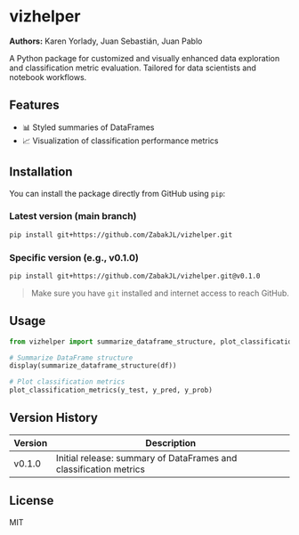 # vizhelper

**Authors:** Karen Yorlady, Juan Sebastián, Juan Pablo

A Python package for customized and visually enhanced data exploration and classification metric evaluation. Tailored for data scientists and notebook workflows.

## Features
- 📊 Styled summaries of DataFrames
- 📈 Visualization of classification performance metrics

## Installation

You can install the package directly from GitHub using `pip`:

### Latest version (main branch)
```bash
pip install git+https://github.com/ZabakJL/vizhelper.git
```

### Specific version (e.g., v0.1.0)
```bash
pip install git+https://github.com/ZabakJL/vizhelper.git@v0.1.0
```

> Make sure you have `git` installed and internet access to reach GitHub.

## Usage

```python
from vizhelper import summarize_dataframe_structure, plot_classification_metrics

# Summarize DataFrame structure
display(summarize_dataframe_structure(df))

# Plot classification metrics
plot_classification_metrics(y_test, y_pred, y_prob)
```

## Version History

| Version | Description                                                |
|---------|------------------------------------------------------------|
| v0.1.0  | Initial release: summary of DataFrames and classification metrics |

## License
MIT
